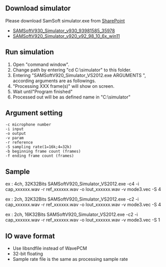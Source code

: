 ## Download simulator
Please download SamSoft simulator.exe from [SharePoint](https://fortemediainc.sharepoint.com/sites/PCNB/Shared%20Documents/Forms/AllItems.aspx?id=%2Fsites%2FPCNB%2FShared%20Documents%2FSimulator&viewid=aef52aae%2D12b8%2D469a%2Db96c%2De96b06ecf616)

- [SAMSoftV930_Simulator_v930_93981585_35978](https://fortemediainc.sharepoint.com/:u:/s/PCNB/EeljaVJ1dr5LjfUM7eX6LDEBdCGnVLZvVOxBp_ebKVW3eg?e=Js3pBB)
- [SAMSoftV920_Simulator_v920_v92_98_10_6x_win11](https://fortemediainc.sharepoint.com/:u:/s/PCNB/EQeGXSLyTBxLmtkexCzRhfkBgap2UjLl-Vha8s5UVvjlHQ?e=oCEPuX)

## Run simulation
1. Open "command window".
2. Change path by entering "cd C:\simulator" to this folder.
3. Entering "SAMSoftV920_Simulator_VS2012.exe ARGUMENTS ", according arguments are as followings.
4. "Processing XXX frame(s)" will show on screen.
5. Wait until"Program finished"
6. Processed out will be as defined name in "C:\simulator"

##  Argument setting
```
-c microphone number
-i input
-o output
-v param
-r reference
-S sampling rate(1=16k;4=32k)
-b beginning frame count (frames)
-f ending frame count (frames)

```

##  Sample

ex : 4ch, 32K32Bits
SAMSoftV920_Simulator_VS2012.exe -c4 -i cap_xxxxxx.wav -r ref_xxxxxx.wav -o lout_xxxxxx.wav -v mode3.vec -S 4

ex : 2ch, 32K32Bits
SAMSoftV920_Simulator_VS2012.exe -c2 -i cap_xxxxxx.wav -r ref_xxxxxx.wav -o lout_xxxxxx.wav -v mode3.vec -S 4

ex : 2ch, 16K32Bits
SAMSoftV920_Simulator_VS2012.exe -c2 -i cap_xxxxxx.wav -r ref_xxxxxx.wav -o lout_xxxxxx.wav -v mode3.vec -S 1

## IO wave format
- Use libsndfile instead of WavePCM
- 32-bit floating
- Sample rate file is the same as processing sample rate
